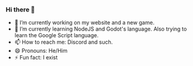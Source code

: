 ### Hi there 👋

- 🔭 I’m currently working on my website and a new game.
- 🌱 I’m currently learning NodeJS and Godot's language. Also trying to learn the Google Script language.
- 📫 How to reach me: Discord and such.
- 😄 Pronouns: He/Him
- ⚡ Fun fact: I exist
